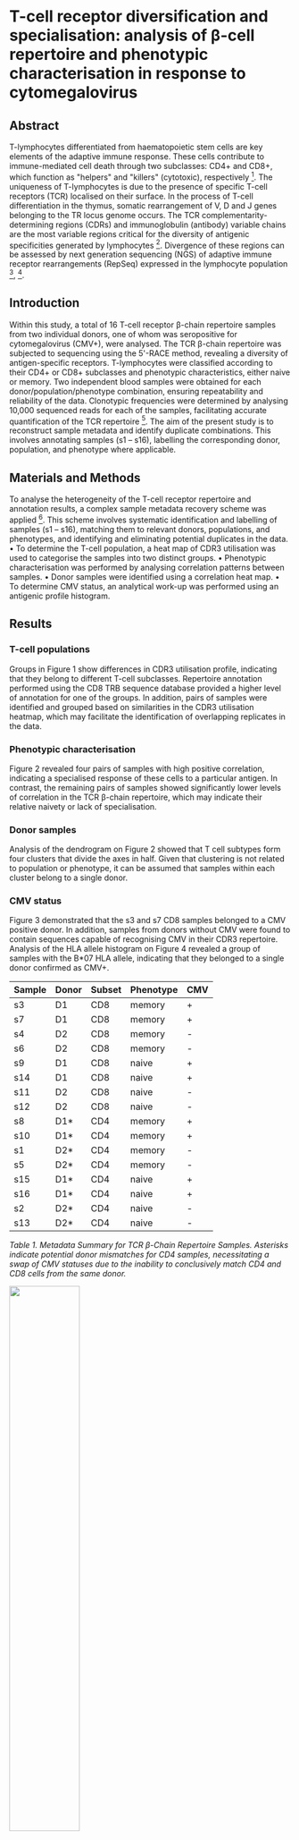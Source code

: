 # T-cell receptor diversification and specialisation: analysis of β-cell repertoire and phenotypic characterisation in response to cytomegalovirus

## Abstract
T-lymphocytes differentiated from haematopoietic stem cells are key elements of the adaptive immune response. These cells contribute to immune-mediated cell death through two subclasses: CD4+ and CD8+, which function as "helpers" and "killers" (cytotoxic), respectively [^1]. The uniqueness of T-lymphocytes is due to the presence of specific T-cell receptors (TCR) localised on their surface. In the process of T-cell differentiation in the thymus, somatic rearrangement of V, D and J genes belonging to the TR locus genome occurs. The TCR complementarity-determining regions (CDRs) and immunoglobulin (antibody) variable chains are the most variable regions critical for the diversity of antigenic specificities generated by lymphocytes [^2]. Divergence of these regions can be assessed by next generation sequencing (NGS) of adaptive immune receptor rearrangements (RepSeq) expressed in the lymphocyte population [^3], [^4].

## Introduction
Within this study, a total of 16 T-cell receptor β-chain repertoire samples from two individual donors, one of whom was seropositive for cytomegalovirus (CMV+), were analysed. The TCR β-chain repertoire was subjected to sequencing using the 5'-RACE method, revealing a diversity of antigen-specific receptors. T-lymphocytes were classified according to their CD4+ or CD8+ subclasses and phenotypic characteristics, either naive or memory. Two independent blood samples were obtained for each donor/population/phenotype combination, ensuring repeatability and reliability of the data. Clonotypic frequencies were determined by analysing 10,000 sequenced reads for each of the samples, facilitating accurate quantification of the TCR repertoire [^5].
The aim of the present study is to reconstruct sample metadata and identify duplicate combinations. This involves annotating samples (s1 – s16), labelling the corresponding donor, population, and phenotype where applicable.

## Materials and Methods
To analyse the heterogeneity of the T-cell receptor repertoire and annotation results, a complex sample metadata recovery scheme was applied [^6]. This scheme involves systematic identification and labelling of samples (s1 – s16), matching them to relevant donors, populations, and phenotypes, and identifying and eliminating potential duplicates in the data.
•	To determine the T-cell population, a heat map of CDR3 utilisation was used to categorise the samples into two distinct groups.
•	Phenotypic characterisation was performed by analysing correlation patterns between samples. 
•	Donor samples were identified using a correlation heat map.
•	To determine CMV status, an analytical work-up was performed using an antigenic profile histogram.

## Results
### T-cell populations
Groups in Figure 1 show differences in CDR3 utilisation profile, indicating that they belong to different T-cell subclasses. Repertoire annotation performed using the CD8 TRB sequence database provided a higher level of annotation for one of the groups. In addition, pairs of samples were identified and grouped based on similarities in the CDR3 utilisation heatmap, which may facilitate the identification of overlapping replicates in the data.

### Phenotypic characterisation
Figure 2 revealed four pairs of samples with high positive correlation, indicating a specialised response of these cells to a particular antigen. In contrast, the remaining pairs of samples showed significantly lower levels of correlation in the TCR β-chain repertoire, which may indicate their relative naivety or lack of specialisation.

### Donor samples
Analysis of the dendrogram on Figure 2 showed that T cell subtypes form four clusters that divide the axes in half. Given that clustering is not related to population or phenotype, it can be assumed that samples within each cluster belong to a single donor.

### CMV status
Figure 3 demonstrated that the s3 and s7 CD8 samples belonged to a CMV positive donor. In addition, samples from donors without CMV were found to contain sequences capable of recognising CMV in their CDR3 repertoire. Analysis of the HLA allele histogram on Figure 4 revealed a group of samples with the B*07 HLA allele, indicating that they belonged to a single donor confirmed as CMV+.

|Sample|Donor|Subset|Phenotype|CMV|
|------|-----|------|---------|---|
|s3    |D1   |CD8   |memory   |+  |
|s7    |D1   |CD8   |memory   |+  |
|s4    |D2   |CD8   |memory   |-  |
|s6    |D2   |CD8   |memory   |-  |
|s9    |D1   |CD8   |naive    |+  |
|s14   |D1   |CD8   |naive    |+  |
|s11   |D2   |CD8   |naive    |-  |
|s12   |D2   |CD8   |naive    |-  |
|s8    |D1*  |CD4   |memory   |+  |
|s10   |D1*  |CD4   |memory   |+  |
|s1    |D2*  |CD4   |memory   |-  |
|s5    |D2*  |CD4   |memory   |-  |
|s15   |D1*  |CD4   |naive    |+  |
|s16   |D1*  |CD4   |naive    |+  |
|s2    |D2*  |CD4   |naive    |-  |
|s13   |D2*  |CD4   |naive    |-  |

_Table 1. Metadata Summary for TCR β-Chain Repertoire Samples. Asterisks indicate potential donor mismatches for  CD4 samples, necessitating a swap of CMV statuses due to  the inability to conclusively match CD4 and CD8 cells from  the same donor._

<div style='justify-content: center'>
<img src="https://github.com/iliapopov17/BI-Workshop-miniProjects/blob/main/Project_08/imgs/CDR3.png" align='center', width="50%">
</div>

_Figure 1. Heat map of CDR3 utilisation._

<div style='justify-content: center'>
<img src="https://github.com/iliapopov17/BI-Workshop-miniProjects/blob/main/Project_08/imgs/correlation.png" align='center', width="50%">
</div>

_Figure 2.  Correlation patterns between samples._

<div style='justify-content: center'>
<img src="https://github.com/iliapopov17/BI-Workshop-miniProjects/blob/main/Project_08/imgs/antigenic.png" align='center', width="50%">
</div>

_Figure 3. Antigenic profile histogram._

<div style='justify-content: center'>
<img src="https://github.com/iliapopov17/BI-Workshop-miniProjects/blob/main/Project_08/imgs/HLA.png" align='center', width="50%">
</div>

_Figure 4. HLA allele profile histogram._

## Discussion
This study successfully reconstructed metadata for 16 T-cell receptor β-chain repertoire samples. The analysis revealed distinct CDR3 utilization patterns between CD4+ and CD8+ T-cells, enabling population classification. Phenotypic characterization identified potentially antigen-experienced (memory) and naive T-cell subsets.  Interestingly, CMV-specific sequences were detected in both CMV+ and CMV- donors, suggesting potential cross-reactivity or exposure history. However, further investigation is needed to definitively assign CMV status to all samples, particularly for CD4+ cells.


# Supplementary files for project report:

**Files**:
- `BI_Project_8_Popov.pdf`  - report on the project in thesis format
- [`Lab journal`](https://github.com/antigenomics/repseq-annotation-tutorial) - instead of writing my own laboratory journal I've used this tutorial

[^1]: Guo, R. et al. Generation and clinical potential of functional T lymphocytes from gene-edited pluripotent stem cells. Exp. Hematol. Oncol. 11, 27 (2022).
[^2]: Sun, L., Su, Y., Jiao, A., Wang, X. & Zhang, B. T cells in health and disease. Signal Transduct. Target. Ther. 8, 1–50 (2023).
[^3]: Hou, D., Chen, C., Seely, E. J., Chen, S. & Song, Y. High-Throughput Sequencing-Based Immune Repertoire Study during Infectious Disease. Front. Immunol. 7, 336 (2016).
[^4]: Chaara, W. et al. RepSeq Data Representativeness and Robustness Assessment by Shannon Entropy. Front. Immunol. 9, 1038 (2018).
[^5]: Qi, Q. et al. Diversity and clonal selection in the human T-cell repertoire. Proc. Natl. Acad. Sci. 111, 13139–13144 (2014).
[^6]: antigenomics/repseq-annotation-tutorial: 📝 [Tutorial] RepSeq data mining basics in R. https://github.com/antigenomics/repseq-annotation-tutorial.